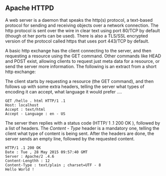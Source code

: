 ## Apache HTTPD
A web server is a daemon that speaks the http(s) protocol, a text-based protocol for sending and receiving objects over a network connection. The http protocol is sent over the wire in clear text using port 80/TCP by default (though ot her ports can be used). There is also a TLS/SSL encrypted version of the protocol called https that uses port 443/TCP by default.

A basic http exchange has the client connecting to the server, and then requesting a resource using the GET command. Other commands like HEAD and POST exist, allowing clients to request just meta data for a resource, or send the server more information. The following is an extract from a short http exchange:

The client starts by requesting a resource (the GET command), and then follows up with some extra headers, telling the server what types of encoding it can accept, what language it would prefer .... 
```{r, engine='bash', count_lines}
GET /hello . html HTTP/1 .1
Host: localhost
Accept : text/html 
Accept - Language : en - US
```

The server then replies with a status code (HTTP/ 1 .1 200 OK ), followed by a list of headers. The *Content - Type* header is a mandatory one, telling the client what type of content is being sent. After the headers are done, the server sends an empty line, followed by the requested content. 

```{r, engine='bash', count_lines}
HTTP/1 .1 200 OK
Date : Tue , 28 May 2015 09:57:40 GMT
Server : Apache/2 .4.6 
Content-Lengthh : 12
Content-Type : text/plain ; charset=UTF - 8
Hello World ! 
```
